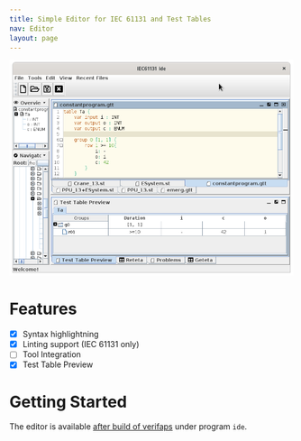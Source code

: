 ```yaml
---
title: Simple Editor for IEC 61131 and Test Tables
nav: Editor
layout: page
---
```


![](ide-screenshot.png)

# Features

* [x] Syntax highlightning
* [x] Linting support (IEC 61131 only)
* [ ] Tool Integration
* [x] Test Table Preview
 
# Getting Started

The editor is available [after build of verifaps](/#getting-started) under
program `ide`.


